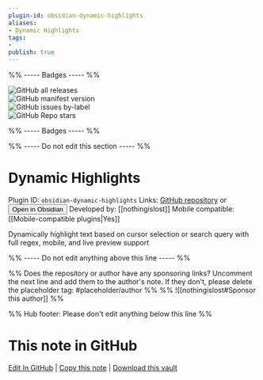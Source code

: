 ```yaml
---
plugin-id: obsidian-dynamic-highlights
aliases:
- Dynamic Highlights
tags: 
- 
publish: true
---
```


%% ----- Badges ----- %%

![GitHub all releases](https://img.shields.io/github/downloads/nothingislost/obsidian-dynamic-highlights/total?color=573E7A&logo=github&style=for-the-badge)   
![GitHub manifest version](https://img.shields.io/github/manifest-json/v/nothingislost/obsidian-dynamic-highlights?color=573E7A&logo=github&style=for-the-badge)   
![GitHub issues by-label](https://img.shields.io/github/issues/nothingislost/obsidian-dynamic-highlights/help%20wanted?color=573E7A&logo=github&style=for-the-badge)   
![GitHub Repo stars](https://img.shields.io/github/stars/nothingislost/obsidian-dynamic-highlights?color=573E7A&logo=github&style=for-the-badge)

%% ----- Badges ----- %%

%% ----- Do not edit this section ----- %%

# Dynamic Highlights

Plugin ID: `obsidian-dynamic-highlights`
Links: [GitHub repository](https://github.com/nothingislost/obsidian-dynamic-highlights) or [<button id=HH>Open in Obsidian</button>](obsidian://goto-plugin?id=obsidian-dynamic-highlights)
Developed by: [[nothingislost]]
Mobile compatible: [[Mobile-compatible plugins|Yes]]

Dynamically highlight text based on cursor selection or search query with full regex, mobile, and live preview support

%% ----- Do not edit anything above this line ----- %% 

%% Does the repository or author have any sponsoring links? Uncomment the next line and add them to the author's note. If they don't, please delete the placeholder tag: #placeholder/author %%
%% ![[nothingislost#Sponsor this author]] %%

%% Hub footer: Please don't edit anything below this line %%

# This note in GitHub

<span class="git-footer">[Edit In GitHub](https://github.dev/obsidian-community/obsidian-hub/blob/main/02%20-%20Community%20Expansions/02.05%20All%20Community%20Expansions/Plugins/obsidian-dynamic-highlights.md "git-hub-edit-note") | [Copy this note](https://raw.githubusercontent.com/obsidian-community/obsidian-hub/main/02%20-%20Community%20Expansions/02.05%20All%20Community%20Expansions/Plugins/obsidian-dynamic-highlights.md "git-hub-copy-note") | [Download this vault](https://github.com/obsidian-community/obsidian-hub/archive/refs/heads/main.zip "git-hub-download-vault") </span>
